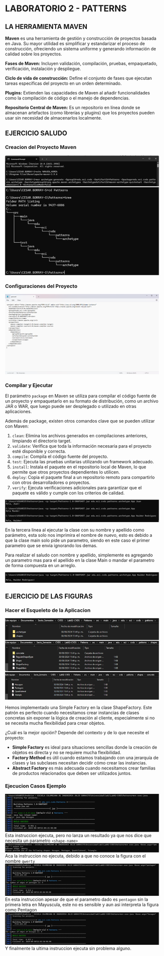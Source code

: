 # LABORATORIO 2 - PATTERNS

## LA HERRAMIENTA MAVEN

**Maven** es una herramienta de gestión y construcción de proyectos basada en Java. Su mayor utilidad es simplificar y estandarizar el proceso de construcción, ofreciendo un sistema uniforme y generando información de calidad sobre los proyectos.

**Fases de Maven:** Incluyen validación, compilación, pruebas, empaquetado, verificación, instalación y despliegue.

**Ciclo de vida de construcción:** Define el conjunto de fases que ejecutan tareas específicas del proyecto en un orden determinado.

**Plugins:** Extienden las capacidades de Maven al añadir funcionalidades como la compilación de código o el manejo de dependencias.

**Repositorio Central de Maven:** Es un repositorio en línea donde se almacenan artefactos (como librerías y plugins) que los proyectos pueden usar sin necesidad de almacenarlos localmente.

## EJERCICIO SALUDO

### Creacion del Proyecto Maven

![Creacion](/Capturas/Captura1.png)
![Estructura](/Capturas/Captura2.png)

### Configuraciones del Proyecto

![Configuracion](/Capturas/Captura3.png)

### Compilar y Ejecutar

El parámetro `package` en Maven se utiliza para compilar el código fuente de un proyecto y empaquetarlo en su formato de distribución, como un archivo JAR o WAR, que luego puede ser desplegado o utilizado en otras aplicaciones. 

Además de package, existen otros comandos clave que se pueden utilizar con Maven:

1. `clean`: Elimina los archivos generados en compilaciones anteriores, limpiando el directorio target.
2. `validate`: Verifica que toda la información necesaria para el proyecto esté disponible y correcta.
3. `compile`: Compila el código fuente del proyecto.
4. `test`: Ejecuta las pruebas unitarias utilizando un framework adecuado.
5. `install`: Instala el paquete en el repositorio local de Maven, lo que permite que otros proyectos dependientes lo utilicen.
6. `deploy`: Copia el paquete final a un repositorio remoto para compartirlo con otros desarrolladores o proyectos.
7. `verify`: Ejecuta verificaciones adicionales para garantizar que el paquete es válido y cumple con los criterios de calidad.

![Ejecucion Saludo](/Capturas/Captura4.png)

En la tercera linea al ejecutar la clase con su nombre y apellido como parámetro, esta solo nos imprimira el nombre de nuevo, esto es debido a que la clase main solo pide un parametro, siendo en este caso el primer parametro que se envia ignorando los demas.

Para realizar el saludo con nombre y apellido, simplemente es agregando un parametro mas para el apellido en la clase Main o mandar el parametro de forma compuesta en un arreglo.

![Ejecucion Apellido](/Capturas/Captura5.png)

## EJERCICIO DE LAS FIGURAS

### Hacer el Esqueleto de la Aplicacion

![Esqueleto](/Capturas/Captura6.png)
![Esqueleto](/Capturas/Captura7.png)
![Esqueleto](/Capturas/Captura8.png)

Hemos implementado una Simple Factory en la clase ShapeFactory. Este patrón es perfecto cuando necesitamos crear instancias de clases concretas sin exponer la lógica de creación al cliente, especialmente si no se necesita mucha flexibilidad para crear objetos.

¿Cuál es la mejor opción? Depende del contexto y de lo que necesite el proyecto:

- **Simple Factory** es ideal para situaciones sencillas donde la creación de objetos es directa y no se requiere mucha flexibilidad.
- **Factory Method** es útil cuando estamos trabajando con una jerarquía de clases y las subclases necesitan decidir cómo crear las instancias.
- **Abstract Factory** es más adecuada cuando necesitamos crear familias de productos relacionados que deben ser utilizados juntos.

### Ejecucion Casos Ejemplo

![Ejecucion Casos](/Capturas/Captura9.png)
Esta instruccion ejecuta, pero no lanza un resultado ya que nos dice que necesita un parametro `<shape-name>`
![Ejecucion Casos](/Capturas/Captura10.png)
Aca la instruccion no ejecuta, debido a que no conoce la figura con el nombre `qwerty`
![Ejecucion Casos](/Capturas/Captura11.png)
En esta instruccion apesar de que el parametro dado es `pentagon` sin la primera letra en Mayuscula, este no es sensible y aun asi interpreta la figura como Pentagon
![Ejecucion Casos](/Capturas/Captura12.png)
Y finalmente la ultima instruccion ejecuta sin problema alguno.
